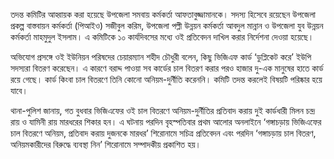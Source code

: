 তদন্ত কমিটির আহ্বায়ক করা হয়েছে উপজেলা সমবায় কর্মকর্তা আফতাবুজ্জামানকে। সদস্য হিসেবে রয়েছেন উপজেলা প্রকল্প বাস্তবায়ন কর্মকর্তা (পিআইও) সজীবুল করিম, উপজেলা পল্লী উন্নয়ন কর্মকর্তা আবদুল মান্নান ও উপজেলা যুব উন্নয়ন কর্মকর্তা মাহমুদুল ইসলাম। এ কমিটিকে ১০ কার্যদিবসের মধ্যে ওই প্রতিবেদন দাখিল করার নির্দেশনা দেওয়া হয়েছে।

অভিযোগ প্রসঙ্গে ওই ইউনিয়ন পরিষদের চেয়ারম্যান শহীদ চৌধুরী বলেন, কিছু ভিজিএফ কার্ড ‘ডুপ্লিকেট করে’ ইউপি সদস্যরা বিতরণ করেছেন। এ কারণে বরাদ্দ পাওয়া সব কার্ডের চাল বিতরণ করার পরও হাজার দু-এক মানুষের হাতে কার্ড রয়ে গেছে। কার্ড কিংবা চাল বিতরণে তিনি কোনো অনিয়ম-দুর্নীতি করেননি। কমিটি তদন্ত করলেই বিষয়টি পরিষ্কার হয়ে যাবে।

থানা-পুলিশ জানায়, গত বুধবার ভিজিএফের ওই চাল বিতরণে অনিয়ম-দুর্নীতির প্রতিবাদ করায় দুই কার্ডধারী মিলন চন্দ্র রায় ও যামিনী রায় মারধরের শিকার হন। এ ঘটনায় পরদিন বৃহস্পতিবার প্রথম আলোর অনলাইনে ‘গঙ্গাচড়ায় ভিজিএফের চাল বিতরণে অনিয়ম, প্রতিবাদ করায় দুজনকে মারধর’ শিরোনামে সচিত্র প্রতিবেদন এবং পরদিন ‘গঙ্গাচড়ায় চাল বিতরণ, অনিয়মকারীদের বিরুদ্ধে ব্যবস্থা নিন’ শিরোনামে সম্পাদকীয় প্রকাশিত হয়।

